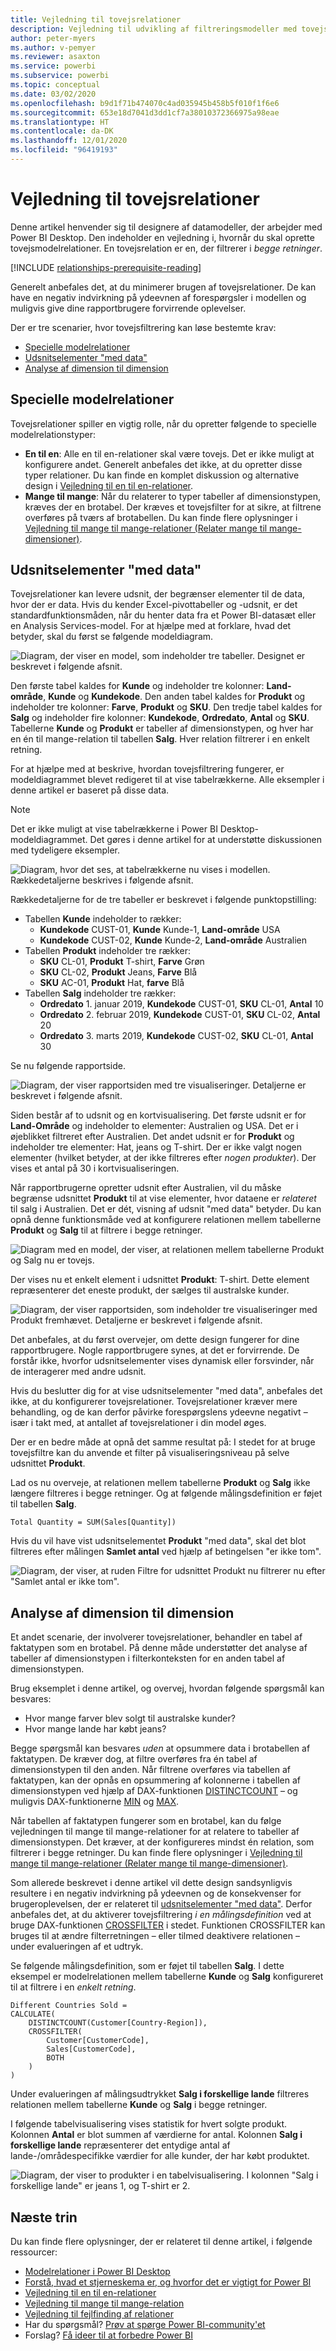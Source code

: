 ```yaml
---
title: Vejledning til tovejsrelationer
description: Vejledning til udvikling af filtreringsmodeller med tovejsrelationer.
author: peter-myers
ms.author: v-pemyer
ms.reviewer: asaxton
ms.service: powerbi
ms.subservice: powerbi
ms.topic: conceptual
ms.date: 03/02/2020
ms.openlocfilehash: b9d1f71b474070c4ad035945b458b5f010f1f6e6
ms.sourcegitcommit: 653e18d7041d3dd1cf7a38010372366975a98eae
ms.translationtype: HT
ms.contentlocale: da-DK
ms.lasthandoff: 12/01/2020
ms.locfileid: "96419193"
---
```

# <a name="bi-directional-relationship-guidance"></a>Vejledning til tovejsrelationer

Denne artikel henvender sig til designere af datamodeller, der arbejder med Power BI Desktop. Den indeholder en vejledning i, hvornår du skal oprette tovejsmodelrelationer. En tovejsrelation er en, der filtrerer i _begge retninger_.

[!INCLUDE [relationships-prerequisite-reading](includes/relationships-prerequisite-reading.md)]

Generelt anbefales det, at du minimerer brugen af tovejsrelationer. De kan have en negativ indvirkning på ydeevnen af forespørgsler i modellen og muligvis give dine rapportbrugere forvirrende oplevelser.

Der er tre scenarier, hvor tovejsfiltrering kan løse bestemte krav:

- [Specielle modelrelationer](#special-model-relationships)
- [Udsnitselementer "med data"](#slicer-items-with-data)
- [Analyse af dimension til dimension](#dimension-to-dimension-analysis)

## <a name="special-model-relationships"></a>Specielle modelrelationer

Tovejsrelationer spiller en vigtig rolle, når du opretter følgende to specielle modelrelationstyper:

- **En til en**: Alle en til en-relationer skal være tovejs. Det er ikke muligt at konfigurere andet. Generelt anbefales det ikke, at du opretter disse typer relationer. Du kan finde en komplet diskussion og alternative design i [Vejledning til en til en-relationer](relationships-one-to-one.md).
- **Mange til mange**: Når du relaterer to typer tabeller af dimensionstypen, kræves der en brotabel. Der kræves et tovejsfilter for at sikre, at filtrene overføres på tværs af brotabellen. Du kan finde flere oplysninger i [Vejledning til mange til mange-relationer (Relater mange til mange-dimensioner)](relationships-many-to-many.md#relate-many-to-many-dimensions).

## <a name="slicer-items-with-data"></a>Udsnitselementer "med data"

Tovejsrelationer kan levere udsnit, der begrænser elementer til de data, hvor der er data. Hvis du kender Excel-pivottabeller og -udsnit, er det standardfunktionsmåden, når du henter data fra et Power BI-datasæt eller en Analysis Services-model. For at hjælpe med at forklare, hvad det betyder, skal du først se følgende modeldiagram.

![Diagram, der viser en model, som indeholder tre tabeller. Designet er beskrevet i følgende afsnit.](media/relationships-bidirectional-filtering/sales-model-diagram.png)

Den første tabel kaldes for **Kunde** og indeholder tre kolonner: **Land-område**, **Kunde** og **Kundekode**. Den anden tabel kaldes for **Produkt** og indeholder tre kolonner: **Farve**, **Produkt** og **SKU**. Den tredje tabel kaldes for **Salg** og indeholder fire kolonner: **Kundekode**, **Ordredato**, **Antal** og **SKU**. Tabellerne **Kunde** og **Produkt** er tabeller af dimensionstypen, og hver har en én til mange-relation til tabellen **Salg**. Hver relation filtrerer i en enkelt retning.

For at hjælpe med at beskrive, hvordan tovejsfiltrering fungerer, er modeldiagrammet blevet redigeret til at vise tabelrækkerne. Alle eksempler i denne artikel er baseret på disse data.

> [!NOTE]
> Det er ikke muligt at vise tabelrækkerne i Power BI Desktop-modeldiagrammet. Det gøres i denne artikel for at understøtte diskussionen med tydeligere eksempler.

![Diagram, hvor det ses, at tabelrækkerne nu vises i modellen. Rækkedetaljerne beskrives i følgende afsnit.](media/relationships-bidirectional-filtering/sales-model-diagram-rows.png)

Rækkedetaljerne for de tre tabeller er beskrevet i følgende punktopstilling:

- Tabellen **Kunde** indeholder to rækker:
  - **Kundekode** CUST-01, **Kunde** Kunde-1, **Land-område** USA
  - **Kundekode** CUST-02, **Kunde** Kunde-2, **Land-område** Australien
- Tabellen **Produkt** indeholder tre rækker:
  - **SKU** CL-01, **Produkt** T-shirt, **Farve** Grøn
  - **SKU** CL-02, **Produkt** Jeans, **Farve** Blå
  - **SKU** AC-01, **Produkt** Hat, **farve** Blå
- Tabellen **Salg** indeholder tre rækker:
  - **Ordredato** 1. januar 2019, **Kundekode** CUST-01, **SKU** CL-01, **Antal** 10
  - **Ordredato** 2. februar 2019, **Kundekode** CUST-01, **SKU** CL-02, **Antal** 20
  - **Ordredato** 3. marts 2019, **Kundekode** CUST-02, **SKU** CL-01, **Antal** 30

Se nu følgende rapportside.

![Diagram, der viser rapportsiden med tre visualiseringer. Detaljerne er beskrevet i følgende afsnit.](media/relationships-bidirectional-filtering/sales-report-no-bi-directional-filter.png)

Siden består af to udsnit og en kortvisualisering. Det første udsnit er for **Land-Område** og indeholder to elementer: Australien og USA. Det er i øjeblikket filtreret efter Australien. Det andet udsnit er for **Produkt** og indeholder tre elementer: Hat, jeans og T-shirt. Der er ikke valgt nogen elementer (hvilket betyder, at der ikke filtreres efter _nogen produkter_). Der vises et antal på 30 i kortvisualiseringen.

Når rapportbrugerne opretter udsnit efter Australien, vil du måske begrænse udsnittet **Produkt** til at vise elementer, hvor dataene er _relateret_ til salg i Australien. Det er dét, visning af udsnit "med data" betyder. Du kan opnå denne funktionsmåde ved at konfigurere relationen mellem tabellerne **Produkt** og **Salg** til at filtrere i begge retninger.

![Diagram med en model, der viser, at relationen mellem tabellerne Produkt og Salg nu er tovejs.](media/relationships-bidirectional-filtering/sales-model-diagram-rows-bi-directional-filter.png)

Der vises nu et enkelt element i udsnittet **Produkt**: T-shirt. Dette element repræsenterer det eneste produkt, der sælges til australske kunder.

![Diagram, der viser rapportsiden, som indeholder tre visualiseringer med Produkt fremhævet. Detaljerne er beskrevet i følgende afsnit.](media/relationships-bidirectional-filtering/sales-report-bi-directional-filter.png)

Det anbefales, at du først overvejer, om dette design fungerer for dine rapportbrugere. Nogle rapportbrugere synes, at det er forvirrende. De forstår ikke, hvorfor udsnitselementer vises dynamisk eller forsvinder, når de interagerer med andre udsnit.

Hvis du beslutter dig for at vise udsnitselementer "med data", anbefales det ikke, at du konfigurerer tovejsrelationer. Tovejsrelationer kræver mere behandling, og de kan derfor påvirke forespørgslens ydeevne negativt – især i takt med, at antallet af tovejsrelationer i din model øges.

Der er en bedre måde at opnå det samme resultat på: I stedet for at bruge tovejsfiltre kan du anvende et filter på visualiseringsniveau på selve udsnittet **Produkt**.

Lad os nu overveje, at relationen mellem tabellerne **Produkt** og **Salg** ikke længere filtreres i begge retninger. Og at følgende målingsdefinition er føjet til tabellen **Salg**.

```dax
Total Quantity = SUM(Sales[Quantity])
```

Hvis du vil have vist udsnitselementet **Produkt** "med data", skal det blot filtreres efter målingen **Samlet antal** ved hjælp af betingelsen "er ikke tom".

![Diagram, der viser, at ruden Filtre for udsnittet Produkt nu filtrerer nu efter "Samlet antal er ikke tom".](media/relationships-bidirectional-filtering/filter-product-slicer-measure-is-not-blank.png)

## <a name="dimension-to-dimension-analysis"></a>Analyse af dimension til dimension

Et andet scenarie, der involverer tovejsrelationer, behandler en tabel af faktatypen som en brotabel. På denne måde understøtter det analyse af tabeller af dimensionstypen i filterkonteksten for en anden tabel af dimensionstypen.

Brug eksemplet i denne artikel, og overvej, hvordan følgende spørgsmål kan besvares:

- Hvor mange farver blev solgt til australske kunder?
- Hvor mange lande har købt jeans?

Begge spørgsmål kan besvares _uden_ at opsummere data i brotabellen af faktatypen. De kræver dog, at filtre overføres fra én tabel af dimensionstypen til den anden. Når filtrene overføres via tabellen af faktatypen, kan der opnås en opsummering af kolonnerne i tabellen af dimensionstypen ved hjælp af DAX-funktionen [DISTINCTCOUNT](/dax/distinctcount-function-dax) – og muligvis DAX-funktionerne [MIN](/dax/min-function-dax) og [MAX](/dax/max-function-dax).

Når tabellen af faktatypen fungerer som en brotabel, kan du følge vejledningen til mange til mange-relationer for at relatere to tabeller af dimensionstypen. Det kræver, at der konfigureres mindst én relation, som filtrerer i begge retninger. Du kan finde flere oplysninger i [Vejledning til mange til mange-relationer (Relater mange til mange-dimensioner)](relationships-many-to-many.md#relate-many-to-many-dimensions).

Som allerede beskrevet i denne artikel vil dette design sandsynligvis resultere i en negativ indvirkning på ydeevnen og de konsekvenser for brugeroplevelsen, der er relateret til [udsnitselementer "med data"](#slicer-items-with-data). Derfor anbefales det, at du aktiverer tovejsfiltrering _i en målingsdefinition_ ved at bruge DAX-funktionen [CROSSFILTER](/dax/crossfilter-function) i stedet. Funktionen CROSSFILTER kan bruges til at ændre filterretningen – eller tilmed deaktivere relationen – under evalueringen af et udtryk.

Se følgende målingsdefinition, som er føjet til tabellen **Salg**. I dette eksempel er modelrelationen mellem tabellerne **Kunde** og **Salg** konfigureret til at filtrere i en _enkelt retning_.

```dax
Different Countries Sold =
CALCULATE(
    DISTINCTCOUNT(Customer[Country-Region]),
    CROSSFILTER(
        Customer[CustomerCode],
        Sales[CustomerCode],
        BOTH
    )
)
```

Under evalueringen af målingsudtrykket **Salg i forskellige lande** filtreres relationen mellem tabellerne **Kunde** og **Salg** i begge retninger.

I følgende tabelvisualisering vises statistik for hvert solgte produkt. Kolonnen **Antal** er blot summen af værdierne for antal. Kolonnen **Salg i forskellige lande** repræsenterer det entydige antal af lande-/områdespecifikke værdier for alle kunder, der har købt produktet.

![Diagram, der viser to produkter i en tabelvisualisering. I kolonnen "Salg i forskellige lande" er jeans 1, og T-shirt er 2.](media/relationships-bidirectional-filtering/country-sales-crossfilter-function.png)

## <a name="next-steps"></a>Næste trin

Du kan finde flere oplysninger, der er relateret til denne artikel, i følgende ressourcer:

- [Modelrelationer i Power BI Desktop](../transform-model/desktop-relationships-understand.md)
- [Forstå, hvad et stjerneskema er, og hvorfor det er vigtigt for Power BI](star-schema.md)
- [Vejledning til en til en-relationer](relationships-one-to-one.md)
- [Vejledning til mange til mange-relation](relationships-many-to-many.md)
- [Vejledning til fejlfinding af relationer](relationships-troubleshoot.md)
- Har du spørgsmål? [Prøv at spørge Power BI-community'et](https://community.powerbi.com/)
- Forslag? [Få ideer til at forbedre Power BI](https://ideas.powerbi.com/)